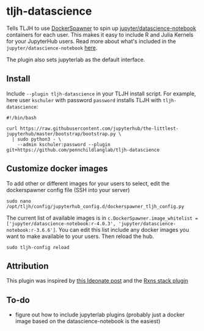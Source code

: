 # tljh-datascience

Tells TLJH to use [DockerSpawner](https://jupyterhub-dockerspawner.readthedocs.io/en/latest/) to spin up [jupyter/datascience-notebook](https://hub.docker.com/r/jupyter/datascience-notebook/tags?page=1&ordering=last_updated) containers for each user. This makes it easy to include R and Julia Kernels for your JupyterHub users. Read more about what's included in the `jupyter/datascience-notebook` [here](https://jupyter-docker-stacks.readthedocs.io/en/latest/using/selecting.html#jupyter-datascience-notebook). 

The plugin also sets jupyterlab as the default interface. 

## Install

Include `--plugin tljh-datascience` in your TLJH install script. For example, here user `kschuler` with password `password` installs TLJH with `tljh-datascience`:
```
#!/bin/bash

curl https://raw.githubusercontent.com/jupyterhub/the-littlest-jupyterhub/master/bootstrap/bootstrap.py \
  | sudo python3 - \
    --admin kschuler:password --plugin git+https://github.com/pennchildlanglab/tljh-datascience
```

## Customize docker images

To add other or different images for your users to select, edit the dockerspawner config file (SSH into your server)

```
sudo nano /opt/tljh/config/jupyterhub_config.d/dockerspawner_tljh_config.py
```

The current list of available images is in `c.DockerSpawner.image_whitelist = ['jupyter/datascience-notebook:r-4.0.3', 'jupyter/datascience-notebook:r-3.6.6']`. You can edit this list include any docker images you want to make available to your users. Then reload the hub.

```
sudo tljh-config reload
```


## Attribution

This plugin was inspired by [this Ideonate post](https://ideonate.com/DockerSpawner-in-TLJH/) and the [Rxns stack plugin](https://github.com/sustainable-processes/tljh-rxns)

## To-do

- figure out how to include jupyterlab plugins (probably just a docker image based on the datascience-notebook is the easiest)



